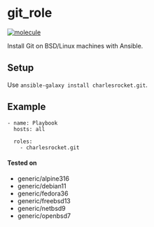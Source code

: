 # git_role
[![molecule](https://github.com/charlesrocket/git_role/actions/workflows/molecule.yml/badge.svg?branch=master&event=push)](https://github.com/charlesrocket/git_role/actions/workflows/molecule.yml)

Install Git on BSD/Linux machines with Ansible.

## Setup

Use `ansible-galaxy install charlesrocket.git`.

## Example

```
- name: Playbook
  hosts: all

  roles:
    - charlesrocket.git
```

#### Tested on

- generic/alpine316
- generic/debian11
- generic/fedora36
- generic/freebsd13
- generic/netbsd9
- generic/openbsd7

